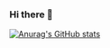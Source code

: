 ### Hi there 👋
[![Anurag's GitHub stats](https://github-readme-stats.vercel.app/api?username=PoYuYang&hide=contribs,prs)](https://github.com/anuraghazra/github-readme-stats)
<!--
**PoYuYang/PoYuYang** is a ✨ _special_ ✨ repository because its `README.md` (this file) appears on your GitHub profile.

Here are some ideas to get you started:

- 🔭 I’m currently working on ...
- 🌱 I’m currently learning ...
- 👯 I’m looking to collaborate on ...
- 🤔 I’m looking for help with ...
- 💬 Ask me about ...
- 📫 How to reach me: ...
- 😄 Pronouns: ...
- ⚡ Fun fact: ...
-->
